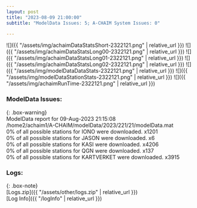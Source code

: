 ```yaml
---
layout: post
title: "2023-08-09 21:00:00"
subtitle: "ModelData Issues: 5; A-CHAIM System Issues: 0"

---
```


![]({{ "/assets/img/achaimDataStatsShort-2322121.png" | relative_url }})
![]({{ "/assets/img/achaimDataStatsLong00-2322121.png" | relative_url }})
![]({{ "/assets/img/achaimDataStatsLong01-2322121.png" | relative_url }})
![]({{ "/assets/img/achaimDataStatsLong02-2322121.png" | relative_url }})
![]({{ "/assets/img/modelDataDataStats-2322121.png" | relative_url }})
![]({{ "/assets/img/modelDataStationStats-2322121.png" | relative_url }})
![]({{ "/assets/img/achaimRunTime-2322121.png" | relative_url }})


### ModelData Issues:  
  
{: .box-warning}  
 ModelData report for 09-Aug-2023 21:15:08   
 /home2/achaim1/A-CHAIM/modelData/2023/221/21/modelData.mat   
 0% of all possible stations for IONO were downloaded. x1201   
 0% of all possible stations for JASON were downloaded. x6   
 0% of all possible stations for KASI were downloaded. x4206   
 0% of all possible stations for QGN were downloaded. x137   
 0% of all possible stations for KARTVERKET were downloaded. x3915   
  


### Logs:  
  
{: .box-note}  
[Logs.zip]({{ "/assets/other/logs.zip" | relative_url }})  
[Log Info]({{ "/logInfo" | relative_url }})  
